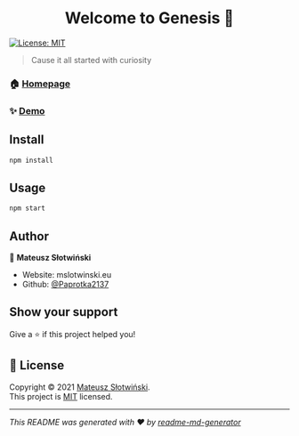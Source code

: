 <h1 align="center">Welcome to Genesis 👋</h1>
<p>
  <a href="opensource.org/licenses/MIT" target="_blank">
    <img alt="License: MIT" src="https://img.shields.io/badge/License-MIT-yellow.svg" />
  </a>
</p>

> Cause it all started with curiosity

### 🏠 [Homepage](genesis.mslotwinski.eu)

### ✨ [Demo](genesis-foundation.netlify.app)

## Install

```sh
npm install
```

## Usage

```sh
npm start
```

## Author

👤 **Mateusz Słotwiński**

* Website: mslotwinski.eu
* Github: [@Paprotka2137](https://github.com/Paprotka2137)

## Show your support

Give a ⭐️ if this project helped you!

## 📝 License

Copyright © 2021 [Mateusz Słotwiński](https://github.com/Paprotka2137).<br />
This project is [MIT](opensource.org/licenses/MIT) licensed.

***
_This README was generated with ❤️ by [readme-md-generator](https://github.com/kefranabg/readme-md-generator)_